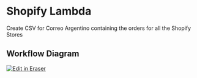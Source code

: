 
# Shopify Lambda

Create CSV for Correo Argentino containing the orders for all the Shopify Stores

## Workflow Diagram

<p><a target="_blank" href="https://app.eraser.io/workspace/ZBk8qkWx9FUNUjj43sqO" id="edit-in-eraser-github-link"><img alt="Edit in Eraser" src="https://firebasestorage.googleapis.com/v0/b/second-petal-295822.appspot.com/o/images%2Fgithub%2FOpen%20in%20Eraser.svg?alt=media&amp;token=968381c8-a7e7-472a-8ed6-4a6626da5501"></a></p>

